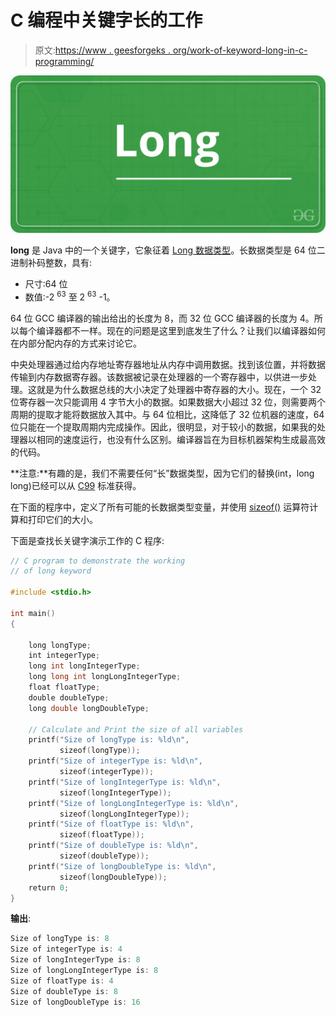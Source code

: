 # C 编程中关键字长的工作

> 原文:[https://www . geesforgeks . org/work-of-keyword-long-in-c-programming/](https://www.geeksforgeeks.org/working-of-keyword-long-in-c-programming/)

![](img/760991b8d2dbaa2f6d87d22660ed759f.png)

**long** 是 Java 中的一个关键字，它象征着 [Long 数据类型](https://www.geeksforgeeks.org/java-lang-long-class-in-java/)。长数据类型是 64 位二进制补码整数，具有:

*   尺寸:64 位
*   数值:-2 <sup>63</sup> 至 2 <sup>63</sup> -1。

64 位 GCC 编译器的输出给出的长度为 8，而 32 位 GCC 编译器的长度为 4。所以每个编译器都不一样。现在的问题是这里到底发生了什么？让我们以编译器如何在内部分配内存的方式来讨论它。

中央处理器通过给内存地址寄存器地址从内存中调用数据。找到该位置，并将数据传输到内存数据寄存器。该数据被记录在处理器的一个寄存器中，以供进一步处理。这就是为什么数据总线的大小决定了处理器中寄存器的大小。现在，一个 32 位寄存器一次只能调用 4 字节大小的数据。如果数据大小超过 32 位，则需要两个周期的提取才能将数据放入其中。与 64 位相比，这降低了 32 位机器的速度，64 位只能在一个提取周期内完成操作。因此，很明显，对于较小的数据，如果我的处理器以相同的速度运行，也没有什么区别。编译器旨在为目标机器架构生成最高效的代码。

**注意:**有趣的是，我们不需要任何“长”数据类型，因为它们的替换(int，long long)已经可以从 [C99](https://en.wikipedia.org/wiki/C99) 标准获得。

在下面的程序中，定义了所有可能的长数据类型变量，并使用 [sizeof()](https://www.geeksforgeeks.org/sizeof-operator-c/) 运算符计算和打印它们的大小。

下面是查找长关键字演示工作的 C 程序:

```cpp
// C program to demonstrate the working
// of long keyword

#include <stdio.h>

int main()
{

    long longType;
    int integerType;
    long int longIntegerType;
    long long int longLongIntegerType;
    float floatType;
    double doubleType;
    long double longDoubleType;

    // Calculate and Print the size of all variables
    printf("Size of longType is: %ld\n",
           sizeof(longType));
    printf("Size of integerType is: %ld\n",
           sizeof(integerType));
    printf("Size of longIntegerType is: %ld\n",
           sizeof(longIntegerType));
    printf("Size of longLongIntegerType is: %ld\n",
           sizeof(longLongIntegerType));
    printf("Size of floatType is: %ld\n",
           sizeof(floatType));
    printf("Size of doubleType is: %ld\n",
           sizeof(doubleType));
    printf("Size of longDoubleType is: %ld\n",
           sizeof(longDoubleType));
    return 0;
}
```

**输出**:

```cpp
Size of longType is: 8
Size of integerType is: 4
Size of longIntegerType is: 8
Size of longLongIntegerType is: 8
Size of floatType is: 4
Size of doubleType is: 8
Size of longDoubleType is: 16

```
